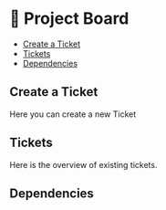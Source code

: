 # 🎯 Project Board

- [Create a Ticket](#create-a-ticket)
- [Tickets](#tickets)
- [Dependencies](#dependencies)


## Create a Ticket
Here you can create a new Ticket
<script pocketbase>
    echo.form(
        "/actions/create-ticket",
        [
            // ["name", "type", "placeholder", "param"],
            ["Name", "text", "Name des Tickets", "ticketName"],
            ["Description", "textarea", "Your description of the ticket", "ticketDescription"],
        ]
    );
</script>

## Tickets

Here is the overview of existing tickets.

<script pocketbase>
    const tickets = await pb.collection("ticket").getList(1, 50, {
        fields: 'id,name,description,depends_on',
        filter: 'status != "done"'
    });

    tickets.items.forEach(ticket => {
        ticket['link'] = `[${ticket.name}](/overview/ticket/details?id=${ticket.id})`;
    });

    echo.table(tickets.items, ['link', 'description'], ['name', 'description']);

    // echo.table(); Ok
    // echo.code();
    // echo.interactive();
    // echo.parameter();
    // echo.value();
    // echo.button();
    // echo.form();
</script>


## Dependencies

<script pocketbase>
    echo.mermaid(`
    graph TD
    ${
        tickets.items.map(ticket => `${ticket.id}[${ticket.name}]`).join("\n")
    }
    ${
        tickets.items.map(ticket =>
        ticket.depends_on
            .filter(dependency => tickets.items.map(x=>x.id).includes(dependency))
            .map(dependency => dependency + "-->" + ticket.id)
            .join("\n")
        ).join("\n")
    }
    `);
</script>